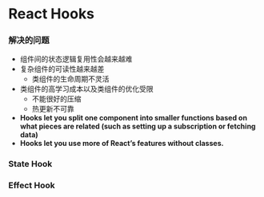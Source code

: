 # React Hooks

### 解决的问题

- 组件间的状态逻辑复用性会越来越难
- 复杂组件的可读性越来越差
    - 类组件的生命周期不灵活
- 类组件的高学习成本以及类组件的优化受限
    - 不能很好的压缩
    - 热更新不可靠
- **Hooks let you split one component into smaller functions based on what pieces are related (such as setting up a subscription or fetching data)**
- **Hooks let you use more of React’s features without classes.**



### State Hook



### Effect Hook



